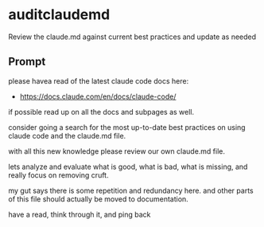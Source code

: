 # auditclaudemd

Review the claude.md against current best practices and update as needed

## Prompt

please havea  read of the latest claude code docs here:
- https://docs.claude.com/en/docs/claude-code/

if possible read up on all the docs and subpages as well.

consider going a search for the most up-to-date best practices on using claude code and the claude.md
file.

with all this new knowledge please review our own claude.md file.

lets analyze and evaluate what is good, what is bad, what is missing, and really focus on removing
cruft.

my gut says there is some repetition and redundancy here. and other parts of this file should actually
 be moved to documentation.

have a read, think through it, and ping back
